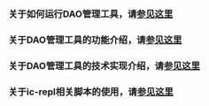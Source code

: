 ### 关于如何运行DAO管理工具，请[参见这里](install-and-run.md)

### 关于DAO管理工具的功能介绍，请[参见这里](function.md)

### 关于DAO管理工具的技术实现介绍，请[参见这里](tech-detail.md)

### 关于ic-repl相关脚本的使用，请[参见这里](ic-repl.md)

